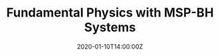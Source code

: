 ---
# Documentation: https://sourcethemes.com/academic/docs/managing-content/

title: "Fundamental Physics with MSP-BH Systems"
event: 
event_url:
location: Strong gravity group meeting, Perimeter Institute for Theoretical Physics
address:
  street: 
  city: 
  region: 
  postcode: 
  country: 
summary: Group meeting talk at **PI, Canada** 
abstract:

# Talk start and end times.
#   End time can optionally be hidden by prefixing the line with `#`.
date: 2020-01-10T14:00:00Z
#date_end: 2015-11-17T11:40:01+05:30
all_day: false

# Schedule page publish date (NOT talk date).
publishDate: 

authors: []
tags: []

# Is this a featured talk? (true/false)
featured: false

# Featured image
# To use, add an image named `featured.jpg/png` to your page's folder. 
# Focal points: Smart, Center, TopLeft, Top, TopRight, Left, Right, BottomLeft, Bottom, BottomRight.
image:
  caption: ""
  focal_point: ""
  preview_only: false

# Custom links (optional).
#   Uncomment and edit lines below to show custom links.
# links:
# - name: Follow
#   url: https://twitter.com
#   icon_pack: fab
#   icon: twitter

# Optional filename of your slides within your talk's folder or a URL.
url_slides:

url_code:
url_pdf:
url_video:

# Markdown Slides (optional).
#   Associate this talk with Markdown slides.
#   Simply enter your slide deck's filename without extension.
#   E.g. `slides = "example-slides"` references `content/slides/example-slides.md`.
#   Otherwise, set `slides = ""`.
slides: ""

# Projects (optional).
#   Associate this post with one or more of your projects.
#   Simply enter your project's folder or file name without extension.
#   E.g. `projects = ["internal-project"]` references `content/project/deep-learning/index.md`.
#   Otherwise, set `projects = []`.
projects: []
---